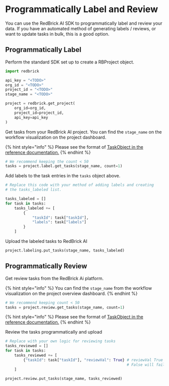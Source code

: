 # Programmatically Label and Review

You can use the RedBrick AI SDK to programmatically label and review your data. If you have an automated method of generating labels / reviews, or want to update tasks in bulk, this is a good option.&#x20;

## Programmatically Label

Perform the standard SDK set up to create a RBProject object.

```python
import redbrick

api_key = "<TODO>"
org_id = "<TODO>"
project_id = "<TODO>"
stage_name = "<TODO>"

project = redbrick.get_project(
    org_id=org_id,
    project_id=project_id,
    api_key=api_key
)
```

Get tasks from your RedBrick AI project. You can find the `stage_name` on the workflow visualization on the project dashboard.

{% hint style="info" %}
Please see the format of [TaskObject in the reference documentation.](reference.md#task-objects)
{% endhint %}

```python
# We recommend keeping the count < 50
tasks = project.label.get_tasks(stage_name, count=1)
```

Add labels to the task entries in the `tasks` object above.&#x20;

```python
# Replace this code with your method of adding labels and creating
# the tasks_labeled list. 

tasks_labeled = []
for task in tasks:
    tasks_labeled += [
        {
            "taskId": task["taskId"], 
            "labels": task["labels"]
        }
    ]
```

Upload the labeled tasks to RedBrick AI

```python
project.labeling.put_tasks(stage_name, tasks_labeled)
```

## Programmatically Review&#x20;

Get review tasks from the RedBrick Ai platform.&#x20;

{% hint style="info" %}
You can find the `stage_name` from the workflow visualization on the project overview dashboard.
{% endhint %}

```python
# We recommend keeping count < 50
tasks = project.review.get_tasks(stage_name, count=1)
```

{% hint style="info" %}
Please see the format of [TaskObject in the reference documentation.](reference.md#task-objects)
{% endhint %}

Review the tasks programmatically and upload

```python
# Replace with your own logic for reviewing tasks
tasks_reviewed = []
for task in tasks:
    tasks_reviewed += [
        {"taskId": task["taskId"], "reviewVal": True} # reviewVal True accepts the task
                                                      # False will fail.
    ]

project.review.put_tasks(stage_name, tasks_reviewed)
```
